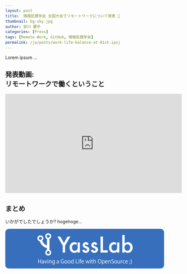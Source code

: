 ```yaml
---
layout: post
title:  情報処理学会 全国大会でリモートワークについて発表 🏡
thumbnail: bg-sky.jpg
author: 安川 要平
categories: [Press]
tags: [Remote Work, GitHub, 情報処理学会]
permalink: /ja/posts/work-life-balance-at-81st-ipsj
---
```



<script async class="speakerdeck-embed" data-id="b223a0b4df8545fca3ff7c7daecd2212" data-ratio="1.33333333333333" src="//speakerdeck.com/assets/embed.js"></script>

Lorem ipsum ...

## 発表動画: <br class="pc-hidden">リモートワークで働くということ

<div class="video" style="margin-bottom: 30px;">
  <iframe width="560" height="315" src="https://www.youtube.com/embed/Mglyq2kQOSA?rel=0&autoplay=0&showinfo=0&controls=1&fs=1&modestbranding=0" frameborder="0" allow="accelerometer; autoplay; encrypted-media; gyroscope; picture-in-picture" allowfullscreen></iframe>
</div>

## まとめ

いかがでしたでしょうか? hogehoge...

[![YassLab Inc.](/img/logo_800x200.png)](/)


